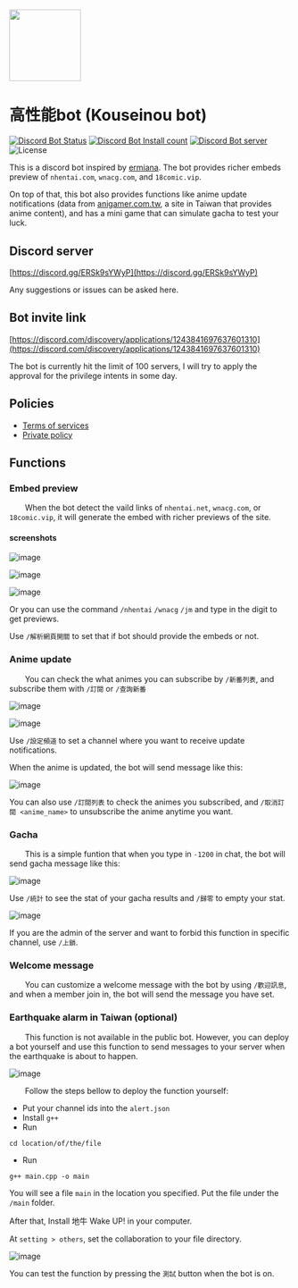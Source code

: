 <h1> <img src="https://i.imgur.com/4Lgok1j.png"
  width="128"
  height="128"
  style="float:top;">

# 高性能bot (Kouseinou bot)
[![Discord Bot Status](https://img.shields.io/badge/Verified-✓%20BOT-%235865F2?style=flat-square&logo=Discord&logoColor=FFFFFF)](https://discord.com/discovery/applications/1243841697637601310)
[![Discord Bot Install count](https://img.shields.io/badge/dynamic/json?url=https://enderdaniel.work/server_count&query=$.server_count&label=高性能bot&suffix=servers&color=%235865F2&logo=Discord&style=flat-square&logoColor=FFFFFF)](https://discord.com/discovery/applications/1243841697637601310)
[![Discord Bot server](https://img.shields.io/discord/1263477574785564703?label=Support%20server&style=flat-square&logo=Discord&logoColor=FFFFFF)](https://discord.gg/ERSk9sYWyP)
![License](https://img.shields.io/badge/License-MIT-orange?style=flat-square&logo=License&logoColor=FFFFFF)


This is a discord bot inspired by [ermiana](https://github.com/canaria3406/ermiana).
The bot provides richer embeds preview of `nhentai.com`, `wnacg.com`, and `18comic.vip`. 

On top of that, this bot also provides functions like anime update notifications (data from [anigamer.com.tw](https://ani.gamer.com.tw), a site in Taiwan that provides anime content), and has a mini game that can simulate gacha to test your luck.

## Discord server
[https://discord.gg/ERSk9sYWyP](https://discord.gg/ERSk9sYWyP)

Any suggestions or issues can be asked here.

## Bot invite link
[https://discord.com/discovery/applications/1243841697637601310](https://discord.com/discovery/applications/1243841697637601310)

The bot is currently hit the limit of 100 servers, I will try to apply the approval for the privilege intents in some day.

## Policies
- [Terms of services](https://github.com/daniellee0522/Kouseinou-Discord-Bot/blob/main/docs/Terms_of_service.md)
- [Private policy](https://github.com/daniellee0522/Kouseinou-Discord-Bot/blob/main/docs/Privacy_policy.md)

## Functions
### Embed preview
&emsp;&emsp;When the bot detect the vaild links of `nhentai.net`, `wnacg.com`, or `18comic.vip`, it will generate the embed with richer previews of the site.
#### screenshots

![image](https://i.imgur.com/07vfj6h.png)

![image](https://i.imgur.com/eU74DDa.png)

![image](https://i.imgur.com/YJMhBa4.png)

Or you can use the command `/nhentai` `/wnacg` `/jm` and type in the digit to get previews.

Use `/解析網頁開關` to set that if bot should provide the embeds or not.

### Anime update
&emsp;&emsp;You can check the what animes you can subscribe by `/新番列表`, and subscribe them with `/訂閱` or `/查詢新番`

![image](https://i.imgur.com/B5oBv5V.png)

![image](https://i.imgur.com/1pm5vhR.png)

Use `/設定頻道` to set a channel where you want to receive update notifications.

When the anime is updated, the bot will send message like this:

![image](https://i.imgur.com/cCWWAat.png)

You can also use `/訂閱列表` to check the animes you subscribed, and `/取消訂閱 <anime_name>` to unsubscribe the anime anytime you want.

### Gacha
&emsp;&emsp;This is a simple funtion that when you type in `-1200` in chat, the bot will send gacha message like this:

![image](https://i.imgur.com/klAeQCZ.png)

Use `/統計` to see the stat of your gacha results and `/歸零` to empty your stat.

![image](https://i.imgur.com/X5b6jFl.png)

If you are the admin of the server and want to forbid this function in specific channel, use `/上鎖`.

### Welcome message
&emsp;&emsp;You can customize a welcome message with the bot by using `/歡迎訊息`, and when a member join in, the bot will send the message you have set.

### Earthquake alarm in Taiwan (optional)
&emsp;&emsp;This function is not available in the public bot. However, you can deploy a bot yourself and use this function to send messages to your server when the earthquake is about to happen.

![image](https://i.imgur.com/V7VxXmL.png)

&emsp;&emsp;Follow the steps bellow to deploy the function yourself:
 - Put your channel ids into the `alert.json`
 - Install `g++`
 - Run

 ```terminal
 cd location/of/the/file
 ```

 - Run 
 ```terminal
 g++ main.cpp -o main
 ```
 You will see a file `main` in the location you specified. Put the file under the `/main` folder.

 After that, Install 地牛 Wake UP! in your computer.

 At `setting > others`, set the collaboration to your file directory.

 ![image](https://i.imgur.com/z1Kxj6T.png)

 You can test the function by pressing the `測試` button when the bot is on.